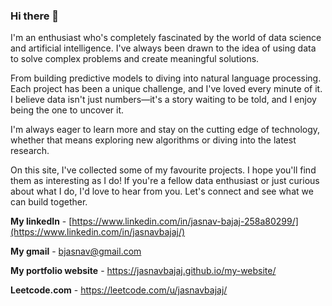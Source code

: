 ### Hi there 👋

I'm an enthusiast who's completely fascinated by the world of data science and artificial intelligence. I've always been drawn to the idea of using data to solve complex problems and create meaningful solutions.

From building predictive models to diving into natural language processing. Each project has been a unique challenge, and I've loved every minute of it. I believe data isn't just numbers—it's a story waiting to be told, and I enjoy being the one to uncover it. 

I'm always eager to learn more and stay on the cutting edge of technology, whether that means exploring new algorithms or diving into the latest research.

On this site, I've collected some of my favourite projects. I hope you'll find them as interesting as I do! If you're a fellow data enthusiast or just curious about what I do, I'd love to hear from you. Let's connect and see what we can build together.

**My linkedIn** - [https://www.linkedin.com/in/jasnav-bajaj-258a80299/](https://www.linkedin.com/in/jasnavbajaj/)

**My gmail** - bjasnav@gmail.com

**My portfolio website** - https://jasnavbajaj.github.io/my-website/

**Leetcode.com** - https://leetcode.com/u/jasnavbajaj/
